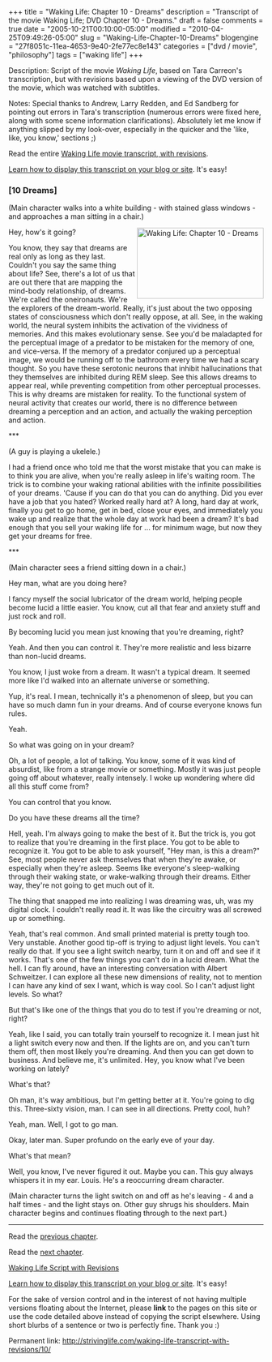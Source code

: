+++
title = "Waking Life: Chapter 10 - Dreams"
description = "Transcript of the movie Waking Life; DVD Chapter 10 - Dreams."
draft = false
comments = true
date = "2005-10-21T00:10:00-05:00"
modified = "2010-04-25T09:49:26-05:00"
slug = "Waking-Life-Chapter-10-Dreams"
blogengine = "27f8051c-11ea-4653-9e40-2fe77ec8e143"
categories = ["dvd / movie", "philosophy"]
tags = ["waking life"]
+++

<div class="WPArticleInfo">
<p>
Description: Script of the movie <em>Waking Life</em>, based on Tara Carreon&#39;s transcription, but with revisions based upon a viewing of the DVD version of the movie, which was watched with subtitles. 
</p>
<p>
Notes: Special thanks to Andrew, Larry Redden, and Ed Sandberg for pointing out errors in Tara&#39;s transcription (numerous errors were fixed here, along with some scene information clarifications). Absolutely let me know if anything slipped by my look-over, especially in the quicker and the &#39;like, like, you know,&#39; sections ;) 
</p>
<p>
Read the entire <a href="/waking-life-transcript-with-revisions/">Waking Life movie transcript, with revisions</a>. 
</p>
<p>
<a href="/words/post/Display-parts-of-the-Waking-Life-Transcript-on-your-site.aspx">Learn how to display this transcript on your blog or site</a>. It&#39;s easy!
</p>
</div>
<h3 class="waking_life_chapter">[<a id="ten" name="ten" title="ten"></a>10 Dreams] </h3>
<p>
(Main character walks into a white building - with stained glass windows - and approaches a man sitting in a chair.) 
</p>
<p>
<a href="/files/images/WakingLife/WakingLife_10_1.jpg" onclick="window.open(this.href);return false;"><img src="/files/images/WakingLife/WakingLife_10_1_t.jpg" alt="Waking Life: Chapter 10 - Dreams" width="250" height="140" align="right" /></a>Hey, how&#39;s it going? 
</p>
<p>
You know, they say that dreams are real only as long as they last. Couldn&#39;t you say the same thing about life? See, there&#39;s a lot of us that are out there that are mapping the mind-body relationship, of dreams. We&#39;re called the oneironauts. We&#39;re the explorers of the dream-world. Really, it&#39;s just about the two opposing states of consciousness which don&#39;t really oppose, at all. See, in the waking world, the neural system inhibits the activation of the vividness of memories. And this makes evolutionary sense. See you&#39;d be maladapted for the perceptual image of a predator to be mistaken for the memory of one, and vice-versa. If the memory of a predator conjured up a perceptual image, we would be running off to the bathroom every time we had a scary thought. So you have these serotonic neurons that inhibit hallucinations that they themselves are inhibited during REM sleep. See this allows dreams to appear real, while preventing competition from other perceptual processes. This is why dreams are mistaken for reality. To the functional system of neural activity that creates our world, there is no difference between dreaming a perception and an action, and actually the waking perception and action. 
</p>
<p>
*** 
</p>
<p>
(A guy is playing a ukelele.) 
</p>
<p>
I had a friend once who told me that the worst mistake that you can make is to think you are alive, when you&#39;re really asleep in life&#39;s waiting room. The trick is to combine your waking rational abilities with the infinite possibilities of your dreams. &#39;Cause if you can do that you can do anything. Did you ever have a job that you hated? Worked really hard at? A long, hard day at work, finally you get to go home, get in bed, close your eyes, and immediately you wake up and realize that the whole day at work had been a dream? It&#39;s bad enough that you sell your waking life for ... for minimum wage, but now they get your dreams for free. 
</p>
<p>
*** 
</p>
<p>
(Main character sees a friend sitting down in a chair.) 
</p>
<p>
Hey man, what are you doing here? 
</p>
<p>
I fancy myself the social lubricator of the dream world, helping people become lucid a little easier. You know, cut all that fear and anxiety stuff and just rock and roll. 
</p>
<p>
By becoming lucid you mean just knowing that you&#39;re dreaming, right? 
</p>
<p>
Yeah. And then you can control it. They&#39;re more realistic and less bizarre than non-lucid dreams. 
</p>
<p>
You know, I just woke from a dream. It wasn&#39;t a typical dream. It seemed more like I&#39;d walked into an alternate universe or something. 
</p>
<p>
Yup, it&#39;s real. I mean, technically it&#39;s a phenomenon of sleep, but you can have so much damn fun in your dreams. And of course everyone knows fun rules. 
</p>
<p>
Yeah. 
</p>
<p>
So what was going on in your dream? 
</p>
<p>
Oh, a lot of people, a lot of talking. You know, some of it was kind of absurdist, like from a strange movie or something. Mostly it was just people going off about whatever, really intensely. I woke up wondering where did all this stuff come from? 
</p>
<p>
You can control that you know. 
</p>
<p>
Do you have these dreams all the time? 
</p>
<p>
Hell, yeah. I&#39;m always going to make the best of it. But the trick is, you got to realize that you&#39;re dreaming in the first place. You got to be able to recognize it. You got to be able to ask yourself, &quot;Hey man, is this a dream?&quot; See, most people never ask themselves that when they&#39;re awake, or especially when they&#39;re asleep. Seems like everyone&#39;s sleep-walking through their waking state, or wake-walking through their dreams. Either way, they&#39;re not going to get much out of it. 
</p>
<p>
The thing that snapped me into realizing I was dreaming was, uh, was my digital clock. I couldn&#39;t really read it. It was like the circuitry was all screwed up or something. 
</p>
<p>
Yeah, that&#39;s real common. And small printed material is pretty tough too. Very unstable. Another good tip-off is trying to adjust light levels. You can&#39;t really do that. If you see a light switch nearby, turn it on and off and see if it works. That&#39;s one of the few things you can&#39;t do in a lucid dream. What the hell. I can fly around, have an interesting conversation with Albert Schweitzer. I can explore all these new dimensions of reality, not to mention I can have any kind of sex I want, which is way cool. So I can&#39;t adjust light levels. So what? 
</p>
<p>
But that&#39;s like one of the things that you do to test if you&#39;re dreaming or not, right? 
</p>
<p>
Yeah, like I said, you can totally train yourself to recognize it. I mean just hit a light switch every now and then. If the lights are on, and you can&#39;t turn them off, then most likely you&#39;re dreaming. And then you can get down to business. And believe me, it&#39;s unlimited. Hey, you know what I&#39;ve been working on lately? 
</p>
<p>
What&#39;s that? 
</p>
<p>
Oh man, it&#39;s way ambitious, but I&#39;m getting better at it. You&#39;re going to dig this. Three-sixty vision, man. I can see in all directions. Pretty cool, huh? 
</p>
<p>
Yeah, man. Well, I got to go man. 
</p>
<p>
Okay, later man. Super profundo on the early eve of your day. 
</p>
<p>
What&#39;s that mean? 
</p>
<p>
Well, you know, I&#39;ve never figured it out. Maybe you can. This guy always whispers it in my ear. Louis. He&#39;s a reoccurring dream character. 
</p>
<p>
(Main character turns the light switch on and off as he&#39;s leaving - 4 and a half times - and the light stays on. Other guy shrugs his shoulders. Main character begins and continues floating through to the next part.) 
</p>
<hr />
<p>
Read the <a href="/waking-life-transcript-with-revisions/09/">previous chapter</a>. 
</p>
<p>
Read the <a href="/waking-life-transcript-with-revisions/11/">next chapter</a>. 
</p>
<p>
<a href="/waking-life-transcript-with-revisions/">Waking Life Script with Revisions</a> 
</p>
<div class="tip">
<p>
<a href="/words/post/Display-parts-of-the-Waking-Life-Transcript-on-your-site.aspx">Learn how to display this transcript on your blog or site</a>. It&#39;s easy!
</p>
<p>
For the sake of version control and in the interest of not having multiple versions floating about the Internet, please <strong>link</strong> to the pages on this site or use the code detailed above instead of copying the script elsewhere. Using short blurbs of a sentence or two is perfectly fine. Thank you :) 
</p>
<p>
Permanent link: <a href="/waking-life-transcript-with-revisions/10/">http://strivinglife.com/waking-life-transcript-with-revisions/10/</a> 
</p>
</div>


